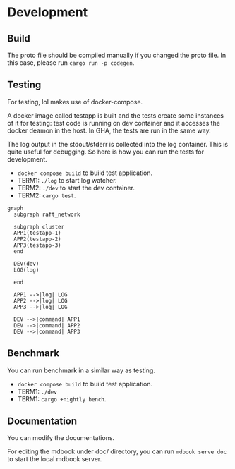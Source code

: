 # Development

## Build

The proto file should be compiled manually if you changed the proto file.
In this case, please run `cargo run -p codegen`.

## Testing

For testing, lol makes use of docker-compose.

A docker image called testapp is built and the tests create some instances of it for testing: test code is running on dev container and it accesses the docker deamon in the host. In GHA, the tests are run in the same way.

The log output in the stdout/stderr is collected into the log container. This is quite useful for debugging. So here is how you can run the tests for development.

- `docker compose build` to build test application.
- TERM1: `./log` to start log watcher.
- TERM2: `./dev` to start the dev container.
- TERM2: `cargo test`.

```mermaid
graph
  subgraph raft_network

  subgraph cluster
  APP1(testapp-1)
  APP2(testapp-2)
  APP3(testapp-3)
  end
  
  DEV(dev)
  LOG(log)
  
  end
  
  APP1 -->|log| LOG
  APP2 -->|log| LOG
  APP3 -->|log| LOG
  
  DEV -->|command| APP1
  DEV -->|command| APP2
  DEV -->|command| APP3
```

## Benchmark

You can run benchmark in a similar way as testing.

- `docker compose build` to build test application.
- TERM1: `./dev`
- TERM1: `cargo +nightly bench`.

## Documentation

You can modify the documentations.

For editing the mdbook under doc/ directory,
you can run `mdbook serve doc` to start the local mdbook server.